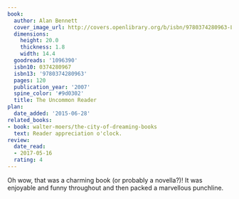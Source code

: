 ```yaml
---
book:
  author: Alan Bennett
  cover_image_url: http://covers.openlibrary.org/b/isbn/9780374280963-L.jpg
  dimensions:
    height: 20.0
    thickness: 1.8
    width: 14.4
  goodreads: '1096390'
  isbn10: 0374280967
  isbn13: '9780374280963'
  pages: 120
  publication_year: '2007'
  spine_color: '#9d0302'
  title: The Uncommon Reader
plan:
  date_added: '2015-06-28'
related_books:
- book: walter-moers/the-city-of-dreaming-books
  text: Reader appreciation o'clock.
review:
  date_read:
  - 2017-05-16
  rating: 4
---
```


Oh wow, that was a charming book (or probably a novella?)! It was enjoyable and funny throughout and then packed a
marvellous punchline.
